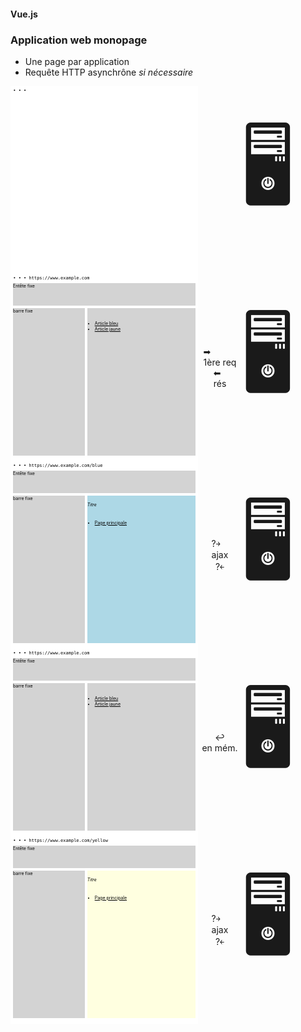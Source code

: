 #### Vue.js
### Application web monopage

* Une page par application
* Requête HTTP asynchrône _si nécessaire_

<div class="r-stack" style="margin-top: 10px">
<div class="fragment fade-out" data-fragment-index="1">  

<div style="display: flex; flex-direction: row">
    <div data-id="app-multi-page-browser" style="height: 300px; width: 300px; background-color: white; color: black; font-size: .5em">
      <pre style="width: 100%; padding-top: 3px; margin: 0"> • • • </pre>
    </div>
    <div style="display: flex; align-items: center; justify-content: center; width: 5em">
    </div>
    <div style="display: flex; align-items: center; justify-content: center; font-size: 128px">🖥</div>
</div>

</div>

<div class="fragment fade-in-then-out" data-fragment-index="1">  

<div style="display: flex; flex-direction: row">
    <div data-id="app-multi-page-browser" style="height: 300px; width: 300px; background-color: white; color: black; font-size: .5em">
      <pre style="width: 100%; padding-top: 3px; margin: 0"> • • • https://www.example.com</pre>
      <div style="margin: 4px; width: calc(100% - 8px); height: calc(20% - 24px); background-color: lightgray" class="deferred">
        Entête fixe
      </div>
      <div style="margin: 4px; display: flex; flex-direction: row; height: calc(80% - 4px);">
        <div style="width: calc(40% - 2px); height:100%; background-color: lightgray" class="deferred">
            barre fixe
        </div>
        <div style="margin-left: 4px; width: calc(60% - 2px); height: 100%; background-color: lightgray" class="deferred">
            <ul style="margin-top: 20px; text-decoration: underline">
              <li>Article bleu</li>
              <li>Article jaune</li>
            </ul>
        </div>
      </div>
    </div>
    <div style="display: flex; flex-direction: column; align-items: center; justify-content: center; width: 5em">
        <div>➡<br/>1ère req</div>
        <div class="deferred">⬅<br/>rés</div>
    </div>
    <div style="display: flex; align-items: center; justify-content: center; font-size: 128px">🖥</div>
</div>

</div>

<div class="fragment fade-in-then-out" data-fragment-index="2">  

<div style="display: flex; flex-direction: row">
    <div data-id="app-multi-page-browser" style="height: 300px; width: 300px; background-color: white; color: black; font-size: .5em">
      <pre style="width: 100%; padding-top: 3px; margin: 0"> • • • https://www.example.com/blue</pre>
      <div style="margin: 4px; width: calc(100% - 8px); height: calc(20% - 24px); background-color: lightgray">
        Entête fixe
      </div>
      <div style="margin: 4px; display: flex; flex-direction: row; height: calc(80% - 4px);">
        <div style="width: calc(40% - 2px); height:100%; background-color: lightgray">
            barre fixe
        </div>
        <div style="margin-left: 4px; width: calc(60% - 2px); height: 100%; background-color: lightblue" class="deferred">
          <h6>Titre</h6>
          <ul style="margin-top: 20px; text-decoration: underline">
            <li>Page principale</li>
          </ul>
        </div>
      </div>
    </div>
    <div style="display: flex; flex-direction: column; align-items: center; justify-content: center; width: 5em">
        <div>?￫<br/>ajax</div>
        <div class="deferred">?￩</div>
    </div>
    <div style="display: flex; align-items: center; justify-content: center; font-size: 128px">🖥</div>
</div>

</div>

<div class="fragment fade-in-then-out">  

<div style="display: flex; flex-direction: row">
    <div data-id="app-multi-page-browser" style="height: 300px; width: 300px; background-color: white; color: black; font-size: .5em">
      <pre style="width: 100%; padding-top: 3px; margin: 0"> • • • https://www.example.com</pre>
      <div style="margin: 4px; width: calc(100% - 8px); height: calc(20% - 24px); background-color: lightgray">
        Entête fixe
      </div>
      <div style="margin: 4px; display: flex; flex-direction: row; height: calc(80% - 4px);">
        <div style="width: calc(40% - 2px); height:100%; background-color: lightgray">
            barre fixe
        </div>
        <div style="margin-left: 4px; width: calc(60% - 2px); height: 100%; background-color: lightgray" class="deferred">
            <ul style="margin-top: 20px; text-decoration: underline">
              <li>Article bleu</li>
              <li>Article jaune</li>
            </ul>
        </div>
      </div>
    </div>
    <div style="display: flex; flex-direction: column; align-items: center; justify-content: center; width: 5em">
        <div>↩</div>
        <div>en mém.</div>
    </div>
    <div style="display: flex; align-items: center; justify-content: center; font-size: 128px">🖥</div>
</div>

</div>

<div class="fragment">  

<div style="display: flex; flex-direction: row">
    <div data-id="app-multi-page-browser" style="height: 300px; width: 300px; background-color: white; color: black; font-size: .5em">
      <pre style="width: 100%; padding-top: 3px; margin: 0"> • • • https://www.example.com/yellow</pre>
      <div style="margin: 4px; width: calc(100% - 8px); height: calc(20% - 24px); background-color: lightgray">
        Entête fixe
      </div>
      <div style="margin: 4px; display: flex; flex-direction: row; height: calc(80% - 4px);">
        <div style="width: calc(40% - 2px); height:100%; background-color: lightgray">
            barre fixe
        </div>
        <div style="margin-left: 4px; width: calc(60% - 2px); height: 100%; background-color: lightyellow" class="deferred">
          <h6>Titre</h6>
          <ul style="margin-top: 20px; text-decoration: underline">
            <li>Page principale</li>
          </ul>
        </div>
      </div>
    </div>
    <div style="display: flex; flex-direction: column; align-items: center; justify-content: center; width: 5em">
        <div>?￫<br/>ajax</div>
        <div class="deferred">?￩</div>
    </div>
    <div style="display: flex; align-items: center; justify-content: center; font-size: 128px">🖥</div>
</div>

</div>

</div>
